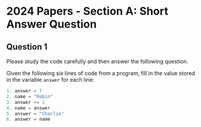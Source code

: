 # 2024 Papers - Section A: Short Answer Question

## Question 1

Please study the code carefully and then answer the following question.

Given the following six lines of code from a program, fill in the value stored in the variable `answer` for each line:

```python
1. answer = 7
2. name = "Robin"
3. answer += 1
4. name = answer
5. answer = "Charlie"
6. answer = name
```
